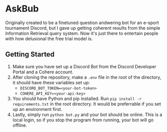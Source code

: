 # AskBub
Originally created to be a finetuned question andwering bot for an e-sport tournament Discord, but I gave up getting coherent results from the simple Information Retrieval query system. Now it's just there to entertain people with how delusional the free trial model is.

## Getting Started
1. Make sure you have set up a Discord Bot from the Discord Developer Portal and a Cohere account.
2. After cloning the repository, make a `.env` file in the root of the directory, it should have these variables set up:
   - `DISCORD_BOT_TOKEN=<your-bot-token>`
   - `COHERE_API_KEY=<your-api-key>`
3. You should have Python and pip installed. Run `pip install -r requirements.txt` in the root directory. It would be preferrable if you set up an environment first.
4. Lastly, simply run `python bot.py` and your bot should be online. This is a local login, so if you stop the program from running, your bot will go offline.
